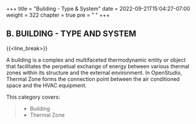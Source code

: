 +++
title = "Building - Type & System"
date = 2022-09-21T15:04:27-07:00
weight = 322
chapter = true
pre = "<b>  </b>"
+++

## B. BUILDING - TYPE AND SYSTEM

{{<line_break>}}

A building is a complex and multifaceted thermodynamic entity or object that facilitates the perpetual exchange of energy between various thermal zones within its structure and the external environment. In OpenStudio, Thermal Zone forms the connection point between the air conditioned space and the HVAC equipment. 

This category covers: 
>- Building
>- Thermal Zone